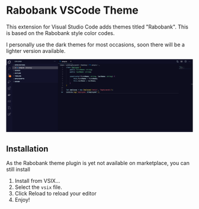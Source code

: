 # Rabobank VSCode Theme

This extension for Visual Studio Code adds themes titled "Rabobank". This is based on the Rabobank style color codes.

I personally use the dark themes for most occasions, soon there will be a lighter version available.

<img src="theme.png">

## Installation
As the Rabobank theme plugin is yet not available on marketplace, you can still install
1. Install from VSIX...
2. Select the `vsix` file.
3. Click Reload to reload your editor
4. Enjoy!
